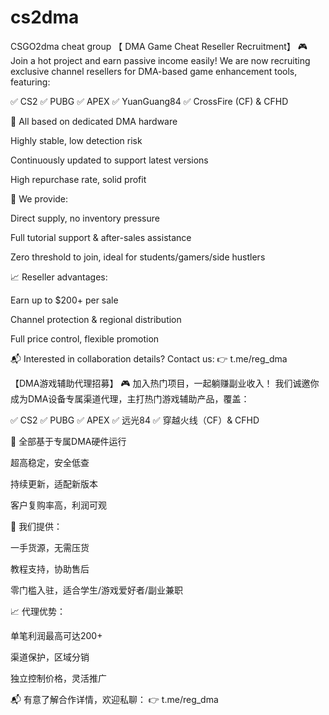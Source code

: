 # cs2dma
CSGO2dma cheat group
【 DMA Game Cheat Reseller Recruitment】
🎮 Join a hot project and earn passive income easily!
We are now recruiting exclusive channel resellers for DMA-based game enhancement tools, featuring:

✅ CS2
✅ PUBG
✅ APEX
✅ YuanGuang84
✅ CrossFire (CF) & CFHD

🔧 All based on dedicated DMA hardware

Highly stable, low detection risk

Continuously updated to support latest versions

High repurchase rate, solid profit

💼 We provide:

Direct supply, no inventory pressure

Full tutorial support & after-sales assistance

Zero threshold to join, ideal for students/gamers/side hustlers

📈 Reseller advantages:

Earn up to $200+ per sale

Channel protection & regional distribution

Full price control, flexible promotion

📬 Interested in collaboration details? Contact us:
👉 t.me/reg_dma

【DMA游戏辅助代理招募】
🎮 加入热门项目，一起躺赚副业收入！
我们诚邀你成为DMA设备专属渠道代理，主打热门游戏辅助产品，覆盖：

✅ CS2
✅ PUBG
✅ APEX
✅ 远光84
✅ 穿越火线（CF）& CFHD

🔧 全部基于专属DMA硬件运行

超高稳定，安全低查

持续更新，适配新版本

客户复购率高，利润可观

💼 我们提供：

一手货源，无需压货

教程支持，协助售后

零门槛入驻，适合学生/游戏爱好者/副业兼职

📈 代理优势：

单笔利润最高可达200+

渠道保护，区域分销

独立控制价格，灵活推广

📬 有意了解合作详情，欢迎私聊：
👉 t.me/reg_dma

